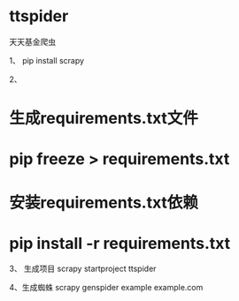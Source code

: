 # ttspider
天天基金爬虫

1、
pip install scrapy

2、
# 生成requirements.txt文件
# pip freeze > requirements.txt

# 安装requirements.txt依赖
# pip install -r requirements.txt

3、
生成项目
scrapy startproject ttspider

4、生成蜘蛛
scrapy genspider example example.com

